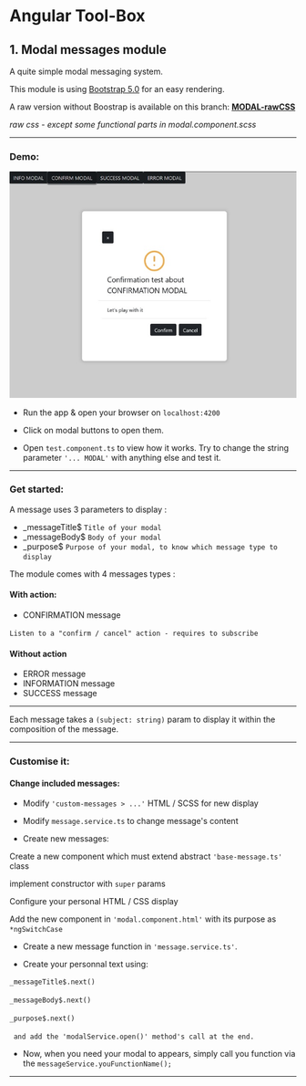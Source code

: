 # Angular Tool-Box

## 1. Modal messages module

A quite simple modal messaging system.

This module is using [Bootstrap 5.0](https://getbootstrap.com/docs/5.0/getting-started/introduction/) for an easy rendering.

A raw version without Boostrap is available on this branch: [**MODAL-rawCSS**](https://github.com/LaurentLoi/Tool-Box/tree/MODAL-rawCSS)

*raw css - except some functional parts in modal.component.scss*

---
### Demo:

![demo modal](src/assets/images/modal-demo.jpg)

- Run the app & open your browser on `localhost:4200`

- Click on modal buttons to open them.

- Open `test.component.ts` to view how it works. Try to change the string parameter `'... MODAL'` with anything else and test it.

---

### Get started:

A message uses 3 parameters to display :
- _messageTitle$ `Title of your modal`
- _messageBody$ `Body of your modal`
- _purpose$ `Purpose of your modal, to know which message type to display`


The module comes with 4 messages types :
#### With action: 
- CONFIRMATION message 

`Listen to a "confirm / cancel" action - requires to subscribe`

#### Without action
- ERROR message
- INFORMATION message
- SUCCESS message
---
Each message takes a `(subject: string)` param to display it within the composition of the message.

---
### Customise it:

#### Change included messages: 

- Modify `'custom-messages > ...'` HTML / SCSS for new display

- Modify `message.service.ts` to change message's content

- Create new messages: 

Create a new component which must extend abstract `'base-message.ts'` class

implement constructor with `super` params

Configure your personal HTML / CSS display

Add the new component in `'modal.component.html'` with its purpose as `*ngSwitchCase`

- Create a new message function in `'message.service.ts'`. 

- Create your personnal text using:
 ```
 _messageTitle$.next()
 
 _messageBody$.next()
 
 _purpose$.next()
  
  and add the 'modalService.open()' method's call at the end.
```
- Now, when you need your modal to appears, simply call you function via the `messageService.youFunctionName();`

---
